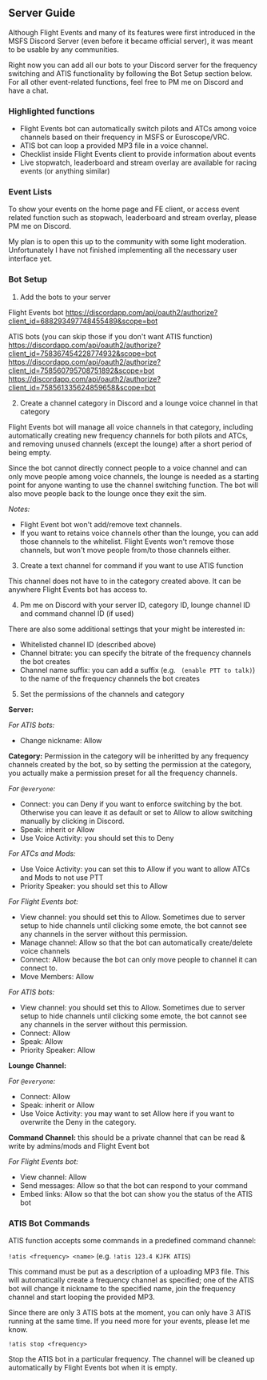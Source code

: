 ## Server Guide

Although Flight Events and many of its features were first introduced in the MSFS Discord Server (even before it became official server), it was meant to be usable by any communities.

Right now you can add all our bots to your Discord server for the frequency switching and ATIS functionality by following the Bot Setup section below. For all other event-related functions, feel free to PM me on Discord and have a chat.

### Highlighted functions

- Flight Events bot can automatically switch pilots and ATCs among voice channels based on their frequency in MSFS or Euroscope/VRC.
- ATIS bot can loop a provided MP3 file in a voice channel.
- Checklist inside Flight Events client to provide information about events
- Live stopwatch, leaderboard and stream overlay are available for racing events (or anything similar)

### Event Lists

To show your events on the home page and FE client, or access event related function such as stopwach, leaderboard and stream overlay, please PM me on Discord. 

My plan is to open this up to the community with some light moderation. Unfortunately I have not finished implementing all the necessary user interface yet.

### Bot Setup

1. Add the bots to your server

Flight Events bot
https://discordapp.com/api/oauth2/authorize?client_id=688293497748455489&scope=bot

ATIS bots (you can skip those if you don't want ATIS function)
https://discordapp.com/api/oauth2/authorize?client_id=758367454228774932&scope=bot
https://discordapp.com/api/oauth2/authorize?client_id=758560795708751892&scope=bot
https://discordapp.com/api/oauth2/authorize?client_id=758561335624859658&scope=bot

2. Create a channel category in Discord and a lounge voice channel in that category

Flight Events bot will manage all voice channels in that category, including automatically creating new frequency channels for both pilots and ATCs, and removing unused channels (except the lounge) after a short period of being empty.

Since the bot cannot directly connect people to a voice channel and can only move people among voice channels, the lounge is needed as a starting point for anyone wanting to use the channel switching function. The bot will also move people back to the lounge once they exit the sim.

*Notes:*
- Flight Event bot won't add/remove text channels.
- If you want to retains voice channels other than the lounge, you can add those channels to the whitelist. Flight Events won't remove those channels, but won't move people from/to those channels either.

3. Create a text channel for command if you want to use ATIS function

This channel does not have to in the category created above. It can be anywhere Flight Events bot has access to.

4. Pm me on Discord with your server ID, category ID, lounge channel ID and command channel ID (if used)

There are also some additional settings that your might be interested in:
- Whitelisted channel ID (described above)
- Channel bitrate: you can specify the bitrate of the frequency channels the bot creates
- Channel name suffix: you can add a suffix (e.g. ` (enable PTT to talk)`) to the name of the frequency channels the bot creates

5. Set the permissions of the channels and category

**Server:**

*For ATIS bots:*
- Change nickname: Allow

**Category:** Permission in the category will be inheritted by any frequency channels created by the bot, so by setting the permission at the category, you actually make a permission preset for all the frequency channels.

*For `@everyone`:*
- Connect: you can Deny if you want to enforce switching by the bot. Otherwise you can leave it as default or set to Allow to allow switching manually by clicking in Discord.
- Speak: inherit or Allow
- Use Voice Activity: you should set this to Deny

*For ATCs and Mods:*
- Use Voice Activity: you can set this to Allow if you want to allow ATCs and Mods to not use PTT
- Priority Speaker: you should set this to Allow

*For Flight Events bot:*
- View channel: you should set this to Allow. Sometimes due to server setup to hide channels until clicking some emote, the bot cannot see any channels in the server without this permission.
- Manage channel: Allow so that the bot can automatically create/delete voice channels
- Connect: Allow because the bot can only move people to channel it can connect to.
- Move Members: Allow

*For ATIS bots:*
- View channel: you should set this to Allow. Sometimes due to server setup to hide channels until clicking some emote, the bot cannot see any channels in the server without this permission.
- Connect: Allow
- Speak: Allow
- Priority Speaker: Allow

**Lounge Channel:**

*For `@everyone`:*
- Connect: Allow
- Speak: inherit or Allow
- Use Voice Activity: you may want to set Allow here if you want to overwrite the Deny in the category.

**Command Channel:** this should be a private channel that can be read & write by admins/mods and Flight Event bot

*For Flight Events bot:*
- View channel: Allow
- Send messages: Allow so that the bot can respond to your command
- Embed links: Allow so that the bot can show you the status of the ATIS bot

### ATIS Bot Commands

ATIS function accepts some commands in a predefined command channel:

`!atis <frequency> <name>` (e.g. `!atis 123.4 KJFK ATIS`)

This command must be put as a description of a uploading MP3 file. This will automatically create a frequency channel as specified; one of the ATIS bot will change it nickname to the specified name, join the frequency channel and start looping the provided MP3.

Since there are only 3 ATIS bots at the moment, you can only have 3 ATIS running at the same time. If you need more for your events, please let me know.

`!atis stop <frequency>`

Stop the ATIS bot in a particular frequency. The channel will be cleaned up automatically by Flight Events bot when it is empty.
